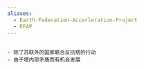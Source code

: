 ```yaml
---
aliases:
  - Earth-Federation-Accerleration-Project
  - EFAP
---
```


```ad-chatgpt

- 除了苏联外的国家联合反抗塔的行动
- 由于塔内部矛盾而有机会发展

```
